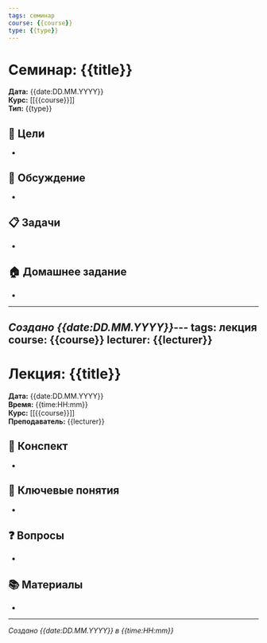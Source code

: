 ```yaml
---
tags: семинар
course: {{course}}
type: {{type}}
---
```


# Семинар: {{title}}

**Дата:** {{date:DD.MM.YYYY}}  
**Курс:** [[{{course}}]]  
**Тип:** {{type}}  

## 🎯 Цели
- 

## 💬 Обсуждение
- 

## 📋 Задачи
- 

## 🏠 Домашнее задание
- 

---
*Создано {{date:DD.MM.YYYY}}*---
tags: лекция
course: {{course}}
lecturer: {{lecturer}}
---

# Лекция: {{title}}

**Дата:** {{date:DD.MM.YYYY}}  
**Время:** {{time:HH:mm}}  
**Курс:** [[{{course}}]]  
**Преподаватель:** {{lecturer}}  

## 📝 Конспект
- 

## 🔑 Ключевые понятия
- 

## ❓ Вопросы
- 

## 📚 Материалы
- 

---
*Создано {{date:DD.MM.YYYY}} в {{time:HH:mm}}*